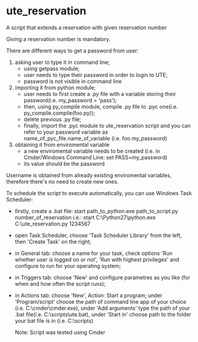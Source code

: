# ute_reservation

A script that extends a reservation with given reservation number

Giving a reservation number is mandatory.

There are different ways to get a password from user:
1. asking user to type it in command line; 
    - using getpass module; 
    - user needs to type their password in order to login to UTE;
    - password is not visible in command line
2. importing it from python module;
    - user needs to first create a .py file with a variable storing their password(i.e. my_password = 'pass');
    - then, using py_compile module, compile .py file to .pyc one(i.e. py_compile.compile(foo.py));
    - delete previous .py file;
    - finally, import the .pyc module to ute_reservation script and you can refer to your password variable as name_of_pyc_file.name_of_variable
      (i.e. foo.my_password)
3. obtaining it from enviromental variable
    - a new enviromental variable needs to be created (i.e. in Cmder/Windows Command Line: set PASS=my_password)
    - its value should be the password 
    
Username is obtained from already existing enviromental variables, therefore there's no need to create new ones.

To schedule the script to execute automatically, you can use Windows Task Scheduler:
- firstly, create a .bat file: 
      start path_to_python.exe path_to_script.py number_of_reservation
      i.e.:
      start C:\Python27\python.exe C:\ute_reservation.py 1234567
- open Task Scheduler, choose 'Task Scheduler Library' from the left, then 'Create Task' on the right;
- in General tab: choose a name for your task, check options 'Run whether user is logged on or not', 'Run with highest privileges' 
  and configure to run for your operating system;
- in Triggers tab: choose 'New' and configure parametres as you like (for when and how often the script runs);
- in Actions tab: choose 'New', Action: Start a program; under 'Program/script' choose the path of command line app of your choice 
  (i.e. C:\cmder\cmder.exe), under 'Add arguments' type the path of your .bat file(i.e. C:\scripts\ute.bat), under 'Start in' choose path 
  to the folder your bat file is in (i.e. C:\scripts) 
  
  Note: Script was tested using Cmder


